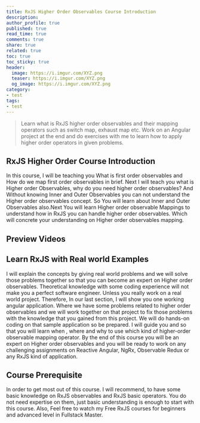 ```yaml
---
title: RxJS Higher Order Observables Course Introduction
description:
author_profile: true
published: true
read_time: true
comments: true
share: true
related: true
toc: true
toc_sticky: true
header:
  image: https://i.imgur.com/XYZ.png
  teaser: https://i.imgur.com/XYZ.png
  og_image: https://i.imgur.com/XYZ.png
category:
- test
tags:
- test
---
```



> Learn what is RxJS higher order observables and their mapping operators such as switch map, exhaust map etc. Work on an Angular project at the end and do exercises with me to learn how to apply higher order operators in given problems.

## RxJS Higher Order Course Introduction

In this course, I will be teaching you What is first order observables and How do we map first order observables in brief. Next I will teach you what is Higher order Observables, why do you need higher order observables? And Without knowing Inner and Outer Observables you can not understand the Higher order observables concept. So You will learn about Inner and Outer Observables also.Next You will learn Higher order observable Mappings to understand how in RxJS you can handle  higher order observables. Which will concrete your understanding on Higher order observables mapping.

## Preview Videos

## Learn RxJS with Real world Examples

I will explain the concepts by giving real world problems and we will solve those problems together so that you can become an expert on Higher order observables. Theoretical knowledge with some coding experience will not make you a perfect software engineer. Unless you really work on a real world project. Therefore, In our last section, I will show you one working angular application. Where we have some problems related to higher order observables and we will work together on that project to fix those problems with the knowledge that you gained from this project. We will do hands-on coding on that sample application so be prepared. I will guide you and so that you will learn when , where and why to use which kind of higher-order observable mapping operator. By the end of this course you will be an expert on Higher order observables and you will be ready to work on any challenging assignments on Reactive Angular, NgRx, Observable Redux or any RxJS kind of application. 

## Course Prerequisite

In order to get most out of this course. I will recommend, to have some basic knowledge on RxJS observables and RxJS basic operators. You do not need expertise on them, just basic understanding is enough to start with this course. Also, Feel free to watch my Free RxJS courses for beginners and advanced level in Fullstack Master. 